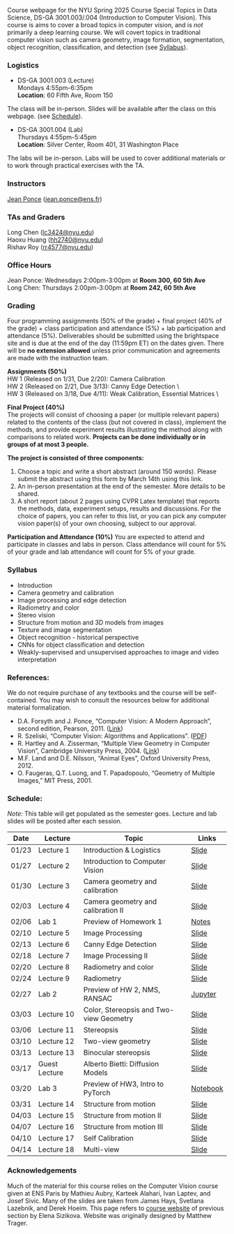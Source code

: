 Course webpage for the NYU Spring 2025 Course Special Topics in Data Science, DS-GA 3001.003/.004 (Introduction to Computer Vision). This course is aims to cover a broad topics in computer vision, and is *not* primarily a deep learning course. We will covert topics in traditional computer vision such as camera geometry, image formation, segmentation, object recognition, classification, and detection (see [Syllabus](#Syllabus)).


### Logistics

* DS-GA 3001.003 (Lecture) \
Mondays 4:55pm-6:35pm  \
**Location**: 60 Fifth Ave, Room 150

The class will be in-person. Slides will be available after the class on this webpage. (see [Schedule](#Schedule)).

* DS-GA 3001.004 (Lab) \
Thursdays 4:55pm-5:45pm \
**Location**: Silver Center, Room 401, 31 Washington Place

The labs will be in-person. Labs will be used to cover additional materials or to work through practical exercises with the TA. 



### Instructors

<a href="https://www.di.ens.fr/~ponce/">Jean Ponce</a> (jean.ponce@ens.fr)

### TAs and Graders
Long Chen (lc3424@nyu.edu)  \
Haoxu Huang (hh2740@nyu.edu)  \
Rishav Roy (rr4577@nyu.edu)

### Office Hours
Jean Ponce: Wednesdays 2:00pm-3:00pm at **Room 300, 60 5th Ave**  \
Long Chen: Thursdays 2:00pm-3:00pm at **Room 242, 60 5th Ave**


### Grading

Four programming assignments (50% of the grade) + final project (40% of the
grade) + class participation and attendance (5%) + lab participation and attendance (5%). Deliverables should be submitted using the brightspace site and is due at the end of the day (11:59pm ET) on the dates given. There will be **no extension allowed** unless prior communication and agreements are made with the instruction team.

**Assignments (50%)** \
HW 1 (Released on 1/31, Due 2/20): Camera Calibration \
HW 2 (Released on 2/21, Due 3/13): Canny Edge Detection \  
HW 3 (Released on 3/18, Due 4/11): Weak Calibration, Essential Matrices \ 

**Final Project (40%)** \
The projects will consist of choosing a paper (or multiple relevant papers) related to the contents of the class (but not covered in class), implement the methods, and provide experiment results illustrating the method along with comparisons to related work. **Projects can be done individually or in groups of at most 3 people.**

**The project is consisted of three components:**

1. Choose a topic and write a short abstract (around 150 words). Please submit the abstract using this form by March 14th using this link.
2. An in-person presentation at the end of the semester. More details to be shared.
3. A short report (about 2 pages using CVPR Latex template) that reports the methods, data, experiment setups, results and discussions. For the choice of papers, you can refer to this list, or you can pick any computer vision paper(s) of your own choosing, subject to our approval.

**Participation and Attendance (10%)**
You are expected to attend and participate in classes and labs in person. Class attendance will count for 5% of your grade and lab attendance will count for 5% of your grade.


<a name="Syllabus"></a>
### Syllabus 
  * Introduction
  * Camera geometry and calibration
  * Image processing and edge detection
  * Radiometry and color
  * Stereo vision
  * Structure from motion and 3D models from images
  * Texture and image segmentation
  * Object recognition - historical perspective
  * CNNs for object classification and detection
  * Weakly-supervised and unsupervised approaches to image and video interpretation


### References:
We do not require purchase of any textbooks and the course will be self-contained. You may wish to consult the resources below for additional material formalization. 

* D.A. Forsyth and J. Ponce, “Computer Vision: A Modern Approach”, second edition, Pearson, 2011. (<a href="https://www.pearson.com/us/higher-education/program/Forsyth-Computer-Vision-A-Modern-Approach-2nd-Edition/PGM111082.html">Link</a>)
* R. Szeliski, “Computer Vision: Algorithms and Applications”. (<a href="http://szeliski.org/Book/">PDF</a>)
* R. Hartley and A. Zisserman, “Multiple View Geometry in Computer Vision”, Cambridge University Press, 2004. (<a href="https://www.robots.ox.ac.uk/~vgg/hzbook/">Link</a>)
* M.F. Land and D.E. Nilsson, “Animal Eyes”, Oxford University Press, 2012.
* O. Faugeras, Q.T. Luong, and T. Papadopoulo, “Geometry of Multiple Images,” MIT Press, 2001.


<a name="Schedule"></a>
### Schedule:

*Note*: This table will get populated as the semester goes. Lecture and lab slides will be posted after each session.

| Date   | Lecture  | Topic                              | Links |
|--------|---------|-----------------------------------|-------|
| 01/23  | Lecture 1 | Introduction & Logistics | [Slide](https://www.di.ens.fr/~ponce/lect1.pptx) |
| 01/27  | Lecture 2 | Introduction to Computer Vision | [Slide](https://www.di.ens.fr/~ponce/lect2.pptx) |
| 01/30  | Lecture 3 | Camera geometry and calibration | [Slide](https://www.di.ens.fr/~ponce/lect3.pptx) |
| 02/03  | Lecture 4 | Camera geometry and calibration II | [Slide](https://docs.google.com/presentation/d/1rJJDl-FF6vBfNLpssOemIQcRfWEEsrYL/edit?usp=sharing) |
| 02/06  | Lab 1 | Preview of Homework 1 | [Notes](https://drive.google.com/file/d/1VF82msNocS9qiuuPJuHTJD9VhIL9g9Ri/view?usp=sharing) |
| 02/10  | Lecture 5 | Image Processing | [Slide](https://drive.google.com/file/d/1XGB6hrCqC3PrWeDG68B7zxws1wWzLfbd/view?usp=sharing) |
| 02/13  | Lecture 6 | Canny Edge Detection | [Slide](https://docs.google.com/presentation/d/14HmQmWEkC_DEDTyaDF1nig7cKurWkZ2L/edit?usp=sharing) |
| 02/18  | Lecture 7 | Image Processing II | [Slide](https://docs.google.com/presentation/d/1WDq9yJKQ_qjDmkJOZIH91TZ5H5ewSzLS/edit?usp=sharing) |
| 02/20  | Lecture 8 | Radiometry and color | [Slide](https://docs.google.com/presentation/d/1EUgUNxO4SffPanEGIwwNuEemIGt1ZfWC/edit?usp=sharing) |
| 02/24  | Lecture 9 | Radiometry | [Slide](https://docs.google.com/presentation/d/1aVMPI_Cp0YlQMIxKcFO8_WD5YbGpgj_R/edit?usp=sharing) |
| 02/27  | Lab 2 | Preview of HW 2, NMS, RANSAC | [Jupyter](https://drive.google.com/file/d/1xkzOsUD0yxy-HwBVTa4pknqXE2_6b-x3/view?usp=sharing) |
| 03/03  | Lecture 10 | Color, Stereopsis and Two-view Geometry | [Slide](https://docs.google.com/presentation/d/1298xRWehiEaxVhUJBYZ8xW_e5bl6JNzV/edit?usp=sharing) |
| 03/06  | Lecture 11 | Stereopsis | [Slide](https://docs.google.com/presentation/d/1lbQKoMBvlsVFNubxV2lb-I27B7prvyb6/edit?usp=sharing) |
| 03/10  | Lecture 12 | Two-view geometry | [Slide](https://docs.google.com/presentation/d/1iNjI4ma3hY4Ou_CXwJU0WZGKGmMl85Uy/edit?usp=sharing) |
| 03/13  | Lecture 13 | Binocular stereopsis | [Slide](https://docs.google.com/presentation/d/1pWTALy1yYDMTJwCk6Wjnn0E1uHO3ce4M/edit?usp=sharing) |
| 03/17  | Guest Lecture | Alberto Bietti: Diffusion Models | [Slide](https://docs.google.com/presentation/d/1hqWrTcJthLtLgjjwE3QljHHHhIwv1jG56JV5fgtdJ4c/edit?usp=sharing) |
| 03/20  | Lab 3 | Preview of HW3, Intro to PyTorch | [Notebook](https://drive.google.com/file/d/1lWtfJe-2AkkfQYa5qwXlDVSlmVvjlk1W/view?usp=sharing) |
| 03/31  | Lecture 14 | Structure from motion | [Slide](https://docs.google.com/presentation/d/1MjLIL1D-3afSI7JVX9MNWOJWQeRQS8Eq/edit?usp=sharing) |
| 04/03  | Lecture 15 | Structure from motion II | [Slide](https://docs.google.com/presentation/d/1FJgyAPFOopxlySwVDN4FbluLEe6PkXmV/edit?usp=sharing) |
| 04/07  | Lecture 16 | Structure from motion III | [Slide](https://docs.google.com/presentation/d/1iytVXfXLEgrhxPFW1rJLQ3U5S8srboQ_/edit?usp=sharing) |
| 04/10  | Lecture 17 | Self Calibration | [Slide](https://docs.google.com/presentation/d/1BMRO6Nwz5puMinCePlXQFyDui9z6rSDP/edit?usp=sharing) |
| 04/14  | Lecture 18 | Multi-view | [Slide](https://docs.google.com/presentation/d/1DsQPDcLg516dcd3_mUvGjVEKxH0c7THc/edit?usp=sharing) |




### Acknowledgements
Much of the material for this course relies on the Computer Vision course given at ENS Paris by Mathieu Aubry, Karteek Alahari, Ivan Laptev, and Josef Sivic. Many of the slides are taken from James Hays, Svetlana Lazebnik, and Derek Hoeim. This page refers to <a href="https://esizikova.github.io/introCV-spring2022/">course website</a> of previous section by Elena Sizikova. Website was originally designed by Matthew Trager.